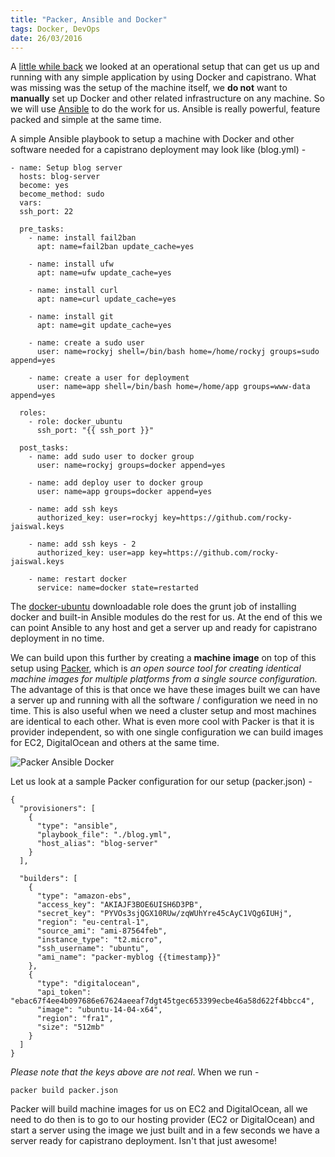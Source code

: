 ```yaml
---
title: "Packer, Ansible and Docker"
tags: Docker, DevOps
date: 26/03/2016
---
```


A [little while back](http://rockyj.in/2015/09/06/docker_capistrano.html) we looked at an operational setup that can get us up and running with any simple application by using Docker and capistrano. What was missing was the setup of the machine itself, we __do not__ want to __manually__ set up Docker and other related infrastructure on any machine. So we will use [Ansible](https://www.ansible.com/) to do the work for us. Ansible is really powerful, feature packed and simple at the same time.

A simple Ansible playbook to setup a machine with Docker and other software needed for a capistrano deployment may look like (blog.yml) -


    - name: Setup blog server
      hosts: blog-server
      become: yes
      become_method: sudo
      vars:
      ssh_port: 22

      pre_tasks:
        - name: install fail2ban
          apt: name=fail2ban update_cache=yes

        - name: install ufw
          apt: name=ufw update_cache=yes

        - name: install curl
          apt: name=curl update_cache=yes

        - name: install git
          apt: name=git update_cache=yes

        - name: create a sudo user
          user: name=rockyj shell=/bin/bash home=/home/rockyj groups=sudo append=yes

        - name: create a user for deployment
          user: name=app shell=/bin/bash home=/home/app groups=www-data append=yes

      roles:
        - role: docker_ubuntu
          ssh_port: "{{ ssh_port }}"

      post_tasks:
        - name: add sudo user to docker group
          user: name=rockyj groups=docker append=yes

        - name: add deploy user to docker group
          user: name=app groups=docker append=yes

        - name: add ssh keys
          authorized_key: user=rockyj key=https://github.com/rocky-jaiswal.keys

        - name: add ssh keys - 2
          authorized_key: user=app key=https://github.com/rocky-jaiswal.keys

        - name: restart docker
          service: name=docker state=restarted

The [docker-ubuntu](https://galaxy.ansible.com/angstwad/docker_ubuntu/) downloadable role does the grunt job of installing docker and built-in Ansible modules do the rest for us. At the end of this we can point Ansible to any host and get a server up and ready for capistrano deployment in no time.

We can build upon this further by creating a __machine image__ on top of this setup using [Packer](https://packer.io), which is _an open source tool for creating identical machine images for multiple platforms from a single source configuration._ The advantage of this is that once we have these images built we can have a server up and running with all the software / configuration we need in no time. This is also useful when we need a cluster setup and most machines are identical to each other. What is even more cool with Packer is that it is provider independent, so with one single configuration we can build images for EC2, DigitalOcean and others at the same time.


![Packer Ansible Docker](/images/packer_ansible_docker.png)

Let us look at a sample Packer configuration for our setup (packer.json) -

    {
      "provisioners": [
        {
          "type": "ansible",
          "playbook_file": "./blog.yml",
          "host_alias": "blog-server"
        }
      ],

      "builders": [
        {
          "type": "amazon-ebs",
          "access_key": "AKIAJF3BOE6UISH6D3PB",
          "secret_key": "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",
          "region": "eu-central-1",
          "source_ami": "ami-87564feb",
          "instance_type": "t2.micro",
          "ssh_username": "ubuntu",
          "ami_name": "packer-myblog {{timestamp}}"
        },
        {
          "type": "digitalocean",
          "api_token": "ebac67f4ee4b097686e67624aeeaf7dgt45tgec653399ecbe46a58d622f4bbcc4",
          "image": "ubuntu-14-04-x64",
          "region": "fra1",
          "size": "512mb"
        }
      ]
    }

_Please note that the keys above are not real_. When we run -

    packer build packer.json

Packer will build machine images for us on EC2 and DigitalOcean, all we need to do then is to go to our hosting provider (EC2 or DigitalOcean) and start a server using the image we just built and in a few seconds we have a server ready for capistrano deployment. Isn't that just awesome!
